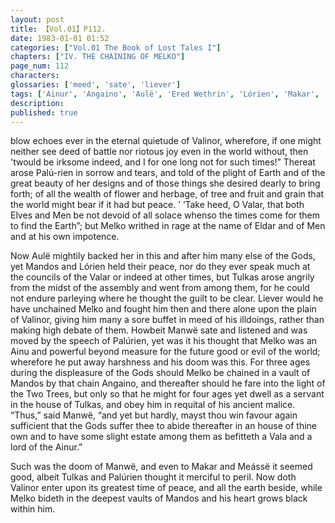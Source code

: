 ```yaml
---
layout: post
title: 【Vol.01】P112.
date: 1983-01-01 01:52
categories: ["Vol.01 The Book of Lost Tales I"]
chapters: ["IV. THE CHAINING OF MELKO"]
page_num: 112
characters: 
glossaries: ['meed', 'sate', 'liever']
tags: ['Ainur', 'Angaino', 'Aulë', 'Ered Wethrin', 'Lórien', 'Makar', 'Mandos', 'Manwë', 'Meássë', 'Melko', 'Men', 'Palúrien', 'Tulkas', 'Ulmo', 'Two Trees']
description: 
published: true
---
```


<p style="text-indent: 0;">
blow echoes ever in the eternal quietude of Valinor, wherefore, if one might neither see deed of battle nor riotous joy even in the world without, then 'twould be irksome indeed, and I for one long not for such times!” Thereat arose Palú-rien in sorrow and tears, and told of the plight of Earth and of the great beauty of her designs and of those things she desired dearly to bring forth; of all the wealth of flower and herbage, of tree and fruit and grain that the world might bear if it had but peace. ’ ‘Take heed, O Valar, that both Elves and Men be not devoid of all solace whenso the times come for them to find the Earth”; but Melko writhed in rage at the name of Eldar and of Men and at his own impotence.
</p>

Now Aulë mightily backed her in this and after him many else of the Gods, yet Mandos and Lórien held their peace, nor do they ever speak much at the councils of the Valar or indeed at other times, but Tulkas arose angrily from the midst of the assembly and went from among them, for he could not endure parleying where he thought the guilt to be clear. Liever would he have unchained Melko and fought him then and there alone upon the plain of Valinor, giving him many a sore buffet in meed of his illdoings, rather than making high debate of them. Howbeit Manwë sate and listened and was moved by the speech of Palúrien, yet was it his thought that Melko was an Ainu and powerful beyond measure for the future good or evil of the world; wherefore he put away harshness and his doom was this. For three ages during the displeasure of the Gods should Melko be chained in a vault of Mandos by that chain Angaino, and thereafter should he fare into the light of the Two Trees, but only so that he might for four ages yet dwell as a servant in the house of Tulkas, and obey him in requital of his ancient malice. “Thus,” said Manwë, “and yet but hardly, mayst thou win favour again sufficient that the Gods suffer thee to abide thereafter in an house of thine own and to have some slight estate among them as befitteth a Vala and a lord of the Ainur.”

Such was the doom of Manwë, and even to Makar and Meássë it seemed good, albeit Tulkas and Palúrien thought it merciful to peril. Now doth Valinor enter upon its greatest time of peace, and all the earth beside, while Melko bideth in the deepest vaults of Mandos and his heart grows black within him.

